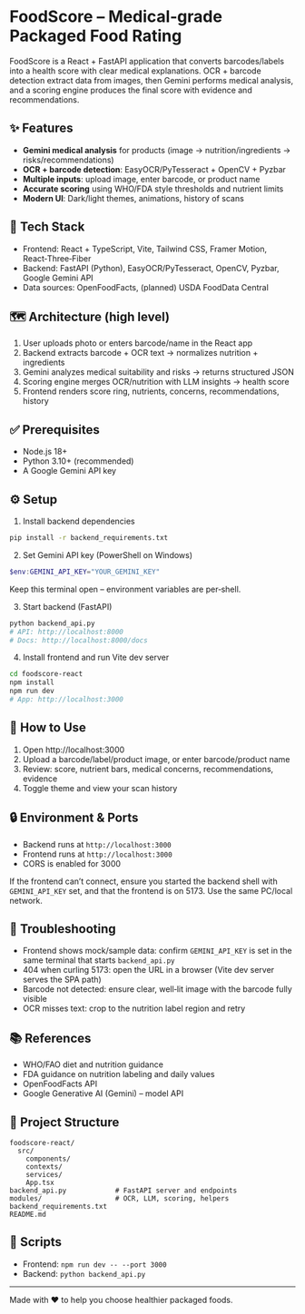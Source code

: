 # FoodScore – Medical‑grade Packaged Food Rating

FoodScore is a React + FastAPI application that converts barcodes/labels into a health score with clear medical explanations. OCR + barcode detection extract data from images, then Gemini performs medical analysis, and a scoring engine produces the final score with evidence and recommendations.

## ✨ Features

- **Gemini medical analysis** for products (image → nutrition/ingredients → risks/recommendations)
- **OCR + barcode detection**: EasyOCR/PyTesseract + OpenCV + Pyzbar
- **Multiple inputs**: upload image, enter barcode, or product name
- **Accurate scoring** using WHO/FDA style thresholds and nutrient limits
- **Modern UI**: Dark/light themes, animations, history of scans

## 🧱 Tech Stack

- Frontend: React + TypeScript, Vite, Tailwind CSS, Framer Motion, React‑Three‑Fiber
- Backend: FastAPI (Python), EasyOCR/PyTesseract, OpenCV, Pyzbar, Google Gemini API
- Data sources: OpenFoodFacts, (planned) USDA FoodData Central

## 🗺️ Architecture (high level)

1. User uploads photo or enters barcode/name in the React app
2. Backend extracts barcode + OCR text → normalizes nutrition + ingredients
3. Gemini analyzes medical suitability and risks → returns structured JSON
4. Scoring engine merges OCR/nutrition with LLM insights → health score
5. Frontend renders score ring, nutrients, concerns, recommendations, history

## ✅ Prerequisites

- Node.js 18+
- Python 3.10+ (recommended)
- A Google Gemini API key

## ⚙️ Setup

1) Install backend dependencies
```bash
pip install -r backend_requirements.txt
```

2) Set Gemini API key (PowerShell on Windows)
```powershell
$env:GEMINI_API_KEY="YOUR_GEMINI_KEY"
```
Keep this terminal open – environment variables are per‑shell.

3) Start backend (FastAPI)
```bash
python backend_api.py
# API: http://localhost:8000
# Docs: http://localhost:8000/docs
```

4) Install frontend and run Vite dev server
```bash
cd foodscore-react
npm install
npm run dev 
# App: http://localhost:3000
```

## 🚀 How to Use

1. Open http://localhost:3000
2. Upload a barcode/label/product image, or enter barcode/product name
3. Review: score, nutrient bars, medical concerns, recommendations, evidence
4. Toggle theme and view your scan history

## 🔒 Environment & Ports

- Backend runs at `http://localhost:3000`
- Frontend runs at `http://localhost:3000`
- CORS is enabled for  3000 

If the frontend can’t connect, ensure you started the backend shell with `GEMINI_API_KEY` set, and that the frontend is on 5173. Use the same PC/local network.

## 🧪 Troubleshooting

- Frontend shows mock/sample data: confirm `GEMINI_API_KEY` is set in the same terminal that starts `backend_api.py`
- 404 when curling 5173: open the URL in a browser (Vite dev server serves the SPA path)
- Barcode not detected: ensure clear, well‑lit image with the barcode fully visible
- OCR misses text: crop to the nutrition label region and retry

## 📚 References

- WHO/FAO diet and nutrition guidance
- FDA guidance on nutrition labeling and daily values
- OpenFoodFacts API
- Google Generative AI (Gemini) – model API

## 📂 Project Structure
```
foodscore-react/
  src/
    components/
    contexts/
    services/
    App.tsx
backend_api.py            # FastAPI server and endpoints
modules/                  # OCR, LLM, scoring, helpers
backend_requirements.txt
README.md
```

## 📝 Scripts

- Frontend: `npm run dev -- --port 3000`
- Backend: `python backend_api.py`

---

Made with ❤️ to help you choose healthier packaged foods.
